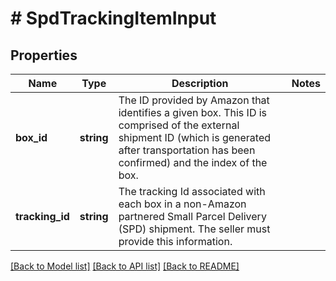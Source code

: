 # # SpdTrackingItemInput

## Properties

Name | Type | Description | Notes
------------ | ------------- | ------------- | -------------
**box_id** | **string** | The ID provided by Amazon that identifies a given box. This ID is comprised of the external shipment ID (which is generated after transportation has been confirmed) and the index of the box. |
**tracking_id** | **string** | The tracking Id associated with each box in a non-Amazon partnered Small Parcel Delivery (SPD) shipment. The seller must provide this information. |

[[Back to Model list]](../../README.md#models) [[Back to API list]](../../README.md#endpoints) [[Back to README]](../../README.md)
